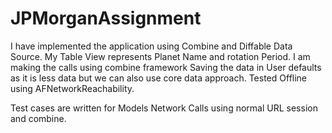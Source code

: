 # JPMorganAssignment
I have implemented the application using Combine and Diffable Data Source.
My Table View represents Planet Name and rotation Period.
I am making the calls using combine framework
Saving the data in User defaults as it is less data but we can also use core data approach. 
Tested Offline using AFNetworkReachability.

Test cases are written for 
    Models
    Network Calls using normal URL session and combine.
